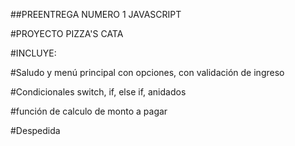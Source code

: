 ##PREENTREGA NUMERO 1 JAVASCRIPT

#PROYECTO PIZZA'S CATA

#INCLUYE:

#Saludo y menú principal con opciones, con validación de ingreso

#Condicionales switch, if, else if, anidados

#función de calculo de monto a pagar

#Despedida
